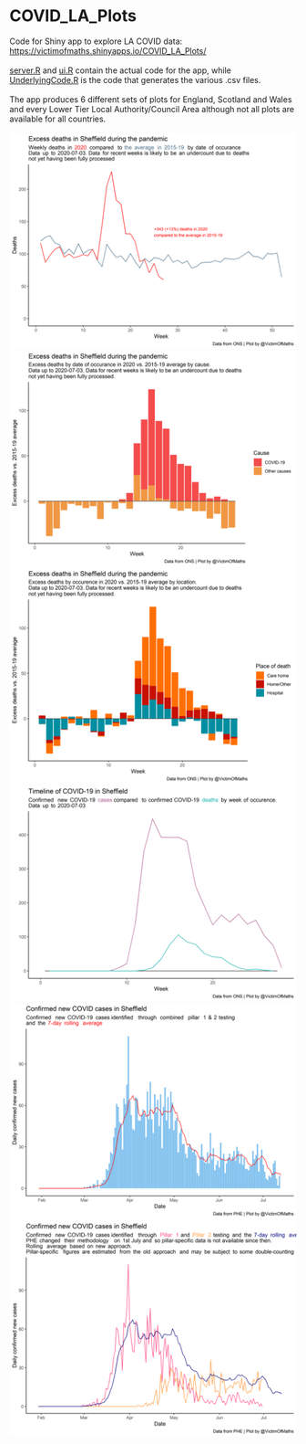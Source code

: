 # COVID_LA_Plots
Code for Shiny app to explore LA COVID data: https://victimofmaths.shinyapps.io/COVID_LA_Plots/
<br><br>
[server.R](https://github.com/VictimOfMaths/COVID_LA_Plots/blob/master/server.R) and [ui.R](https://github.com/VictimOfMaths/COVID_LA_Plots/blob/master/ui.R) contain the actual code for the app, while [UnderlyingCode.R](https://github.com/VictimOfMaths/COVID_LA_Plots/blob/master/UnderlyingCode.R) is the code that generates the various .csv files.
<br><br>
The app produces 6 different sets of plots for England, Scotland and Wales and every Lower Tier Local Authority/Council Area although not all plots are available for all countries.
<br><br>
![Total excess deaths](https://github.com/VictimOfMaths/COVID_LA_Plots/blob/master/COVID_LA_Plots_1.png)
![Excess deaths by cause](https://github.com/VictimOfMaths/COVID_LA_Plots/blob/master/COVID_LA_Plots_2.png)
![Excess deaths by location](https://github.com/VictimOfMaths/COVID_LA_Plots/blob/master/COVID_LA_Plots_3.png)
![Cases vs deaths](https://github.com/VictimOfMaths/COVID_LA_Plots/blob/master/COVID_LA_Plots_4.png)
![Case numbers](https://github.com/VictimOfMaths/COVID_LA_Plots/blob/master/COVID_LA_Plots_5.png)
![Cases by pillar](https://github.com/VictimOfMaths/COVID_LA_Plots/blob/master/COVID_LA_Plots_6.png)
